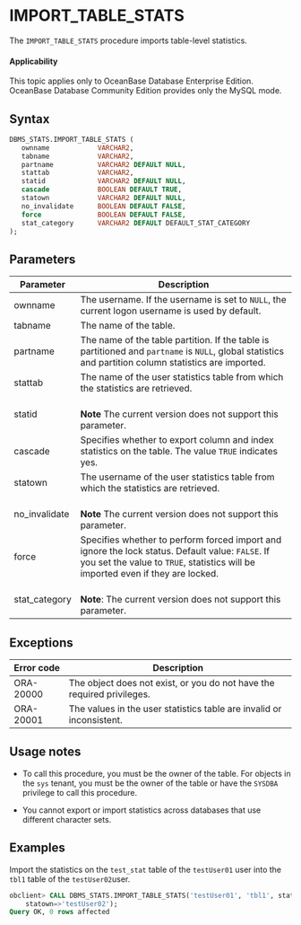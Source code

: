 # IMPORT_TABLE_STATS

The `IMPORT_TABLE_STATS` procedure imports table-level statistics.

<main id="notice" >
    <h4>Applicability</h4>
    <p>This topic applies only to OceanBase Database Enterprise Edition. OceanBase Database Community Edition provides only the MySQL mode. </p>
  </main>

## Syntax

```sql
DBMS_STATS.IMPORT_TABLE_STATS (
   ownname            VARCHAR2,
   tabname            VARCHAR2,
   partname           VARCHAR2 DEFAULT NULL,
   stattab            VARCHAR2,
   statid             VARCHAR2 DEFAULT NULL,
   cascade            BOOLEAN DEFAULT TRUE,
   statown            VARCHAR2 DEFAULT NULL,
   no_invalidate      BOOLEAN DEFAULT FALSE,
   force              BOOLEAN DEFAULT FALSE,
   stat_category      VARCHAR2 DEFAULT DEFAULT_STAT_CATEGORY
);
```

## Parameters

| Parameter | Description |
|---------------|------------------------------------------------------------------------------|
| ownname | The username. If the username is set to `NULL`, the current logon username is used by default.  |
| tabname | The name of the table.  |
| partname | The name of the table partition.  If the table is partitioned and `partname` is `NULL`, global statistics and partition column statistics are imported. |
| stattab | The name of the user statistics table from which the statistics are retrieved.  |
| statid | <br>**Note** The current version does not support this parameter.</br>  |
| cascade | Specifies whether to export column and index statistics on the table. The value `TRUE` indicates yes.  |
| statown | The username of the user statistics table from which the statistics are retrieved.  |
| no_invalidate | <br> **Note** The current version does not support this parameter.</br>  |
| force | Specifies whether to perform forced import and ignore the lock status. Default value: `FALSE`.  If you set the value to `TRUE`, statistics will be imported even if they are locked.  |
| stat_category | <br> **Note**: The current version does not support this parameter.  </br> |



## Exceptions

| Error code | Description |
|-----------|-------------------|
| ORA-20000 | The object does not exist, or you do not have the required privileges.  |
| ORA-20001 | The values in the user statistics table are invalid or inconsistent.  |



## Usage notes

* To call this procedure, you must be the owner of the table. For objects in the `sys` tenant, you must be the owner of the table or have the `SYSDBA` privilege to call this procedure.

* You cannot export or import statistics across databases that use different character sets.


## Examples

Import the statistics on the `test_stat` table of the `testUser01` user into the `tbl1` table of the `testUser02`user.

```sql
obclient> CALL DBMS_STATS.IMPORT_TABLE_STATS('testUser01', 'tbl1', stattab=>'test_stat',
    statown=>'testUser02');
Query OK, 0 rows affected
```


